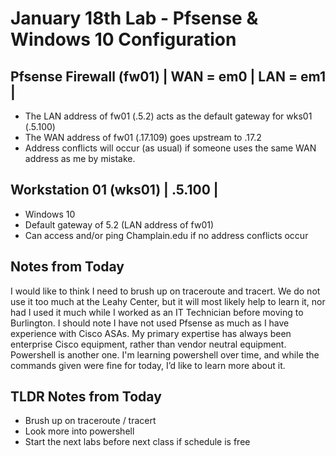 # January 18th Lab - Pfsense & Windows 10 Configuration
## Pfsense Firewall (fw01) | WAN = em0 | LAN = em1 |
- The LAN address of fw01 (.5.2) acts as the default gateway for wks01 (.5.100)
- The WAN address of fw01 (.17.109) goes upstream to .17.2
- Address conflicts will occur (as usual) if someone uses the same WAN address as me by mistake.
## Workstation 01 (wks01) | .5.100 |
- Windows 10
- Default gateway of 5.2 (LAN address of fw01)
- Can access and/or ping Champlain.edu if no address conflicts occur
## Notes from Today
I would like to think I need to brush up on traceroute and tracert. We do not use it too much at the Leahy Center, but it will most likely help to learn it, nor had I used it much while I worked as an IT Technician before moving to Burlington. 
I should note I have not used Pfsense as much as I have experience with Cisco ASAs. My primary expertise has always been enterprise Cisco equipment, rather than vendor neutral equipment. 
Powershell is another one. I'm learning powershell over time, and while the commands given were fine for today, I’d like to learn more about it.
## TLDR Notes from Today
- Brush up on traceroute / tracert
- Look more into powershell
- Start the next labs before next class if schedule is free
